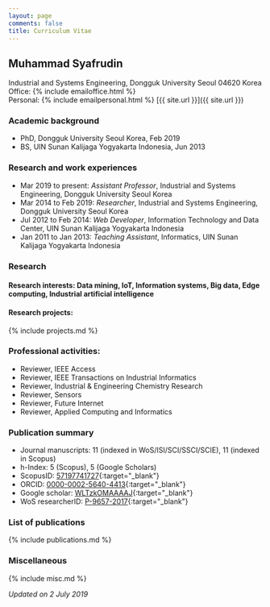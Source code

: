 ```yaml
---
layout: page
comments: false
title: Curriculum Vitae
---
```

## Muhammad Syafrudin
Industrial and Systems Engineering, Dongguk University Seoul 04620 Korea<br/>
Office: {% include emailoffice.html %}<br/>
Personal: {% include emailpersonal.html %}
[{{ site.url }}]({{ site.url }})

### Academic background
- PhD, Dongguk University Seoul Korea, Feb 2019
- BS, UIN Sunan Kalijaga Yogyakarta Indonesia, Jun 2013 

### Research and work experiences
- Mar 2019 to present: *Assistant Professor*, Industrial and Systems Engineering, Dongguk University Seoul Korea
- Mar 2014 to Feb 2019: *Researcher*, Industrial and Systems Engineering, Dongguk University Seoul Korea
- Jul 2012 to Feb 2014: *Web Developer*, Information Technology and Data Center, UIN Sunan Kalijaga Yogyakarta Indonesia 
- Jan 2011 to Jan 2013: *Teaching Assistant*, Informatics, UIN Sunan Kalijaga Yogyakarta Indonesia 

### Research
#### Research interests: Data mining, IoT, Information systems, Big data, Edge computing, Industrial artificial intelligence

#### Research projects:
{% include projects.md %}

### Professional activities:
- Reviewer, IEEE Access
- Reviewer, IEEE Transactions on Industrial Informatics
- Reviewer, Industrial & Engineering Chemistry Research
- Reviewer, Sensors
- Reviewer, Future Internet
- Reviewer, Applied Computing and Informatics

### Publication summary
- Journal manuscripts: 11 (indexed in WoS/ISI/SCI/SSCI/SCIE), 11 (indexed in Scopus)
- h-Index: 5 (Scopus), 5 (Google Scholars)
- ScopusID: [57197741727](https://www.scopus.com/authid/detail.uri?authorId=57197741727){:target="_blank"}
- ORCID: [0000-0002-5640-4413](http://orcid.org/0000-0002-5640-4413){:target="_blank"}
- Google scholar: [WLTzkOMAAAAJ](https://scholar.google.co.kr/citations?user=WLTzkOMAAAAJ){:target="_blank"}
- WoS researcherID: [P-9657-2017](https://publons.com/researcher/P-9657-2017/){:target="_blank"}

### List of publications
{% include publications.md %}

### Miscellaneous
{% include misc.md %}


*Updated on 2 July 2019*